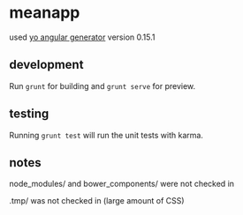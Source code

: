 # meanapp
used [yo angular generator](https://github.com/yeoman/generator-angular)
version 0.15.1

## development
Run `grunt` for building and `grunt serve` for preview.

## testing
Running `grunt test` will run the unit tests with karma.

## notes
node_modules/ and bower_components/ were not checked in

.tmp/ was not checked in (large amount of CSS)
